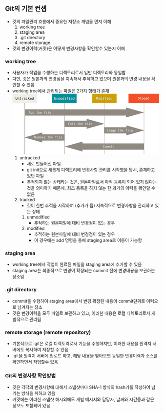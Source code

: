 ## Git의 기본 컨셉

- 깃의 파일관리 흐름에서 중요한 저장소 개념을 먼저 이해
  1. working tree
  2. staging area
  3. .git directory
  4. remote storage
- 깃의 변경이력(커밋)은 어떻게 변경사항을 확인할수 있는지 이해

### working tree

- 사용자가 작업을 수행하는 디렉토리로서 일반 디렉토리와 동일함
- 다만, 깃은 원본과의 변경점을 지속해서 추적하고 있으며 원본과의 변경 내용을 확인할 수 있음
- working tree에서 관리되는 파일은 2가지 형태가 존재
  ![git_basic_concept/1.png](git_basic_concept/1.png)
  1. untracked
     - 새로 만들어진 파일
     - git init으로 새롭게 디렉토리에 변경사항 관리를 시작했을 당시, 존재하고 있던 파일
     - 추적되지 않는 상태라는 것은, 원본파일로서 아직 등록이 되어 있지 않다는것을 의미하기 때문에, 최초 등록을 하지 않는 한 과거의 이력을 확인할 수 없음
  2. tracked
     - 깃이 한번 추적을 시작하여 (추가가 됨) 지속적으로 변경사항을 관리하고 있는 상태
     1. unmodified
        - 추적하는 원본파일에 대비 변경점이 없는 경우
     2. modified
        - 추적하는 원본파일에 대비 변경점이 있는 경우
        - 이 경우에는 add 명령을 통해 staging area로 이동이 가능함

### staging area

- working tree에서 작업이 완료된 파일을 staging area에 추가할 수 있음
- staging area는 최종적으로 변경이 확정되는 commit 전에 변경내용을 보관하는 장소임

### .git directory

- commit을 수행하여 staging area에서 변경 확정된 내용이 commit단위로 이력으로 남겨지는 장소
- 깃은 변경이력을 모두 파일로 보관하고 있고, 이러한 내용은 로컬 디렉토리로서 개별적으로 관리됨

### remote storage (remote repository)

- 기본적으로 .git은 로컬 디렉토리로서 기능을 수행하지만, 이러한 내용을 원격지 서버에도 복사하여 저장할 수 있음
- .git을 원격지 서버에 업로드 하고, 해당 내용을 받아오면 동일한 변경이력과 소스를 확인하면서 작업할수 있음

### Git의 변경사항 확인방법

- 깃은 각각의 변경사항에 대해서 스냅샷마다 SHA-1 방식의 hash키를 작성하여 남기는 방식을 취하고 있음
- 커밋에는 이러한 스냅샷 해시외에도 개별 메시지와 담당자, 날짜와 시간등과 같은 정보도 포함되어 있음
